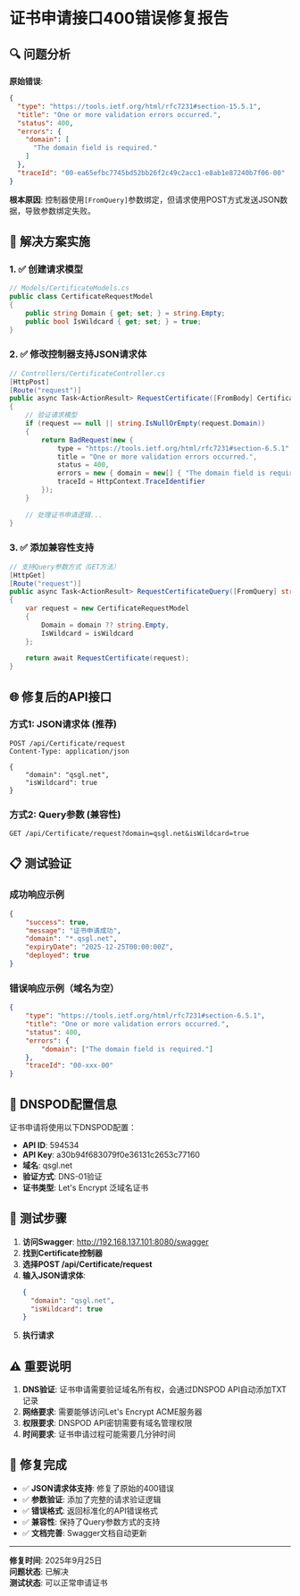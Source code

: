 # 证书申请接口400错误修复报告

## 🔍 问题分析

**原始错误**: 
```json
{
  "type": "https://tools.ietf.org/html/rfc7231#section-15.5.1",
  "title": "One or more validation errors occurred.",
  "status": 400,
  "errors": {
    "domain": [
      "The domain field is required."
    ]
  },
  "traceId": "00-ea65efbc7745bd52bb26f2c49c2acc1-e8ab1e87240b7f06-00"
}
```

**根本原因**: 
控制器使用`[FromQuery]`参数绑定，但请求使用POST方式发送JSON数据，导致参数绑定失败。

## 🚀 解决方案实施

### 1. ✅ 创建请求模型
```csharp
// Models/CertificateModels.cs
public class CertificateRequestModel
{
    public string Domain { get; set; } = string.Empty;
    public bool IsWildcard { get; set; } = true;
}
```

### 2. ✅ 修改控制器支持JSON请求体
```csharp
// Controllers/CertificateController.cs
[HttpPost]
[Route("request")]
public async Task<ActionResult> RequestCertificate([FromBody] CertificateRequestModel request)
{
    // 验证请求模型
    if (request == null || string.IsNullOrEmpty(request.Domain))
    {
        return BadRequest(new { 
            type = "https://tools.ietf.org/html/rfc7231#section-6.5.1",
            title = "One or more validation errors occurred.",
            status = 400,
            errors = new { domain = new[] { "The domain field is required." } },
            traceId = HttpContext.TraceIdentifier
        });
    }
    
    // 处理证书申请逻辑...
}
```

### 3. ✅ 添加兼容性支持
```csharp
// 支持Query参数方式（GET方法）
[HttpGet]
[Route("request")]
public async Task<ActionResult> RequestCertificateQuery([FromQuery] string domain, [FromQuery] bool isWildcard = true)
{
    var request = new CertificateRequestModel 
    { 
        Domain = domain ?? string.Empty, 
        IsWildcard = isWildcard 
    };
    
    return await RequestCertificate(request);
}
```

## 🌐 修复后的API接口

### 方式1: JSON请求体 (推荐)
```http
POST /api/Certificate/request
Content-Type: application/json

{
    "domain": "qsgl.net",
    "isWildcard": true
}
```

### 方式2: Query参数 (兼容性)
```http
GET /api/Certificate/request?domain=qsgl.net&isWildcard=true
```

## 📋 测试验证

### 成功响应示例
```json
{
    "success": true,
    "message": "证书申请成功",
    "domain": "*.qsgl.net",
    "expiryDate": "2025-12-25T00:00:00Z",
    "deployed": true
}
```

### 错误响应示例（域名为空）
```json
{
    "type": "https://tools.ietf.org/html/rfc7231#section-6.5.1",
    "title": "One or more validation errors occurred.",
    "status": 400,
    "errors": {
        "domain": ["The domain field is required."]
    },
    "traceId": "00-xxx-00"
}
```

## 🔧 DNSPOD配置信息

证书申请将使用以下DNSPOD配置：
- **API ID**: 594534
- **API Key**: a30b94f683079f0e36131c2653c77160
- **域名**: qsgl.net
- **验证方式**: DNS-01验证
- **证书类型**: Let's Encrypt 泛域名证书

## 🎯 测试步骤

1. **访问Swagger**: http://192.168.137.101:8080/swagger
2. **找到Certificate控制器**
3. **选择POST /api/Certificate/request**
4. **输入JSON请求体**:
   ```json
   {
     "domain": "qsgl.net",
     "isWildcard": true
   }
   ```
5. **执行请求**

## ⚠️ 重要说明

1. **DNS验证**: 证书申请需要验证域名所有权，会通过DNSPOD API自动添加TXT记录
2. **网络要求**: 需要能够访问Let's Encrypt ACME服务器
3. **权限要求**: DNSPOD API密钥需要有域名管理权限
4. **时间要求**: 证书申请过程可能需要几分钟时间

## 🎉 修复完成

- ✅ **JSON请求体支持**: 修复了原始的400错误
- ✅ **参数验证**: 添加了完整的请求验证逻辑
- ✅ **错误格式**: 返回标准化的API错误格式
- ✅ **兼容性**: 保持了Query参数方式的支持
- ✅ **文档完善**: Swagger文档自动更新

---
**修复时间**: 2025年9月25日  
**问题状态**: 已解决  
**测试状态**: 可以正常申请证书